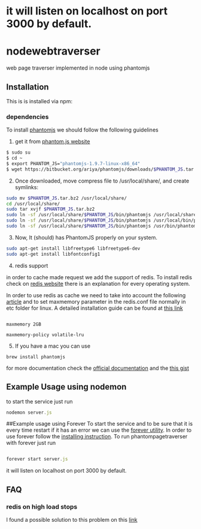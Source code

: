 it will listen on localhost on port 3000 by default.
=======
# nodewebtraverser

web page traverser implemented in node using phantomjs

## Installation

This is  is installed via npm:

### dependencies 

To install [phantomjs](http://phantomjs.org/) we should follow the following guidelines

1. get it from [phantom.js website]([phantomjs](http://phantomjs.org/))


``` bash
$ sudo su
$ cd ~ 
$ export PHANTOM_JS="phantomjs-1.9.7-linux-x86_64"
$ wget https://bitbucket.org/ariya/phantomjs/downloads/$PHANTOM_JS.tar.bz2
```

2. Once downloaded, move compress file to /usr/local/share/, and create symlinks:

``` bash
sudo mv $PHANTOM_JS.tar.bz2 /usr/local/share/
cd /usr/local/share/
sudo tar xvjf $PHANTOM_JS.tar.bz2
sudo ln -sf /usr/local/share/$PHANTOM_JS/bin/phantomjs /usr/local/share/phantomjs
sudo ln -sf /usr/local/share/$PHANTOM_JS/bin/phantomjs /usr/local/bin/phantomjs
sudo ln -sf /usr/local/share/$PHANTOM_JS/bin/phantomjs /usr/bin/phantomjs
```

3. Now, It (should) has PhantomJS properly on your system.

``` bash
sudo apt-get install libfreetype6 libfreetype6-dev
sudo apt-get install libfontconfig1
```

4. redis support

in order to cache made request we add the support of redis. To install redis check on [redis website](http://redis.io/download)
 there is an explanation for every operating system.
 
 In order to use redis as cache we need to take into account the following [article](http://redis.io/topics/lru-cache)
  and to set maxmemory parameter in the redis.conf file normally in etc folder for linux.
  A detailed installation guide can be found at [this link](https://www.digitalocean.com/community/tutorials/how-to-install-and-use-redis) 
  
  ```
  
  maxmemory 2GB
  
  maxmemory-policy volatile-lru
  
  ```
  
 

5. If you have a mac you can use

```
brew install phantomjs
```

for more documentation check the [official documentation](http://phantomjs.org/download.html) and the [this gist](https://gist.github.com/julionc/7476620)


## Example Usage using nodemon
to start the service just run
``` js
nodemon server.js
```

##Example usage using Forever
To start the service and to be sure that it is every time restart if it has an error we can use the [forever utility](http://blog.nodejitsu.com/keep-a-nodejs-server-up-with-forever/).
In order to use forever follow the [installing instruction](http://blog.nodejitsu.com/keep-a-nodejs-server-up-with-forever/).
To run phantompagetraverser with forever just run

```js

forever start server.js

```


it will listen on localhost on port 3000 by default.


## FAQ

### redis on high load stops
I found a possible solution to this problem on this [link](http://stackoverflow.com/questions/14460528/redis-periodicly-stops-responding-on-high-load)